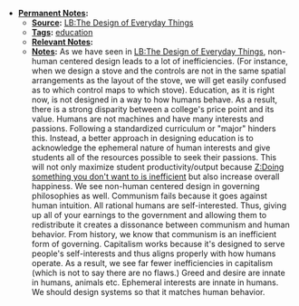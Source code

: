 - **[Permanent Notes](<Permanent Notes.md>):**
    - **[Source](<Source.md>):** [LB:The Design of Everyday Things](<LB:The Design of Everyday Things.md>)
    - **[Tags](<Tags.md>):** [education](<education.md>)
    - **[Relevant Notes](<Relevant Notes.md>):**
    - **[Notes](<Notes.md>):**
        As we have seen in [LB:The Design of Everyday Things](<LB:The Design of Everyday Things.md>), non-human centered design leads to a lot of inefficiencies. (For instance, when we design a stove and the controls are not in the same spatial arrangements as the layout of the stove, we will get easily confused as to which control maps to which stove). 
        Education, as it is right now, is not designed in a way to how humans behave. As a result, there is a strong disparity between a college's price point and its value. Humans are not machines and have many interests and passions. Following a standardized curriculum or "major" hinders this. Instead, a better approach in designing education is to acknowledge the ephemeral nature of human interests and give students all of the resources possible to seek their passions. This will not only maximize student productivity/output because [Z:Doing something you don't want to is inefficient](<Z:Doing something you don't want to is inefficient.md>) but also increase overall happiness. 
        We see non-human centered design in governing philosophies as well. 
        Communism fails because it goes against human intuition. All rational humans are self-interested. Thus, giving up all of your earnings to the government and allowing them to redistribute it creates a dissonance between communism and human behavior. From history, we know that communism is an inefficient form of governing.
        Capitalism works because it's designed to serve people's self-interests and thus aligns properly with how humans operate. As a result, we see far fewer inefficiencies in capitalism (which is not to say there are no flaws.)
        Greed and desire are innate in humans, animals etc. Ephemeral interests are innate in humans. We should design systems so that it matches human behavior.
